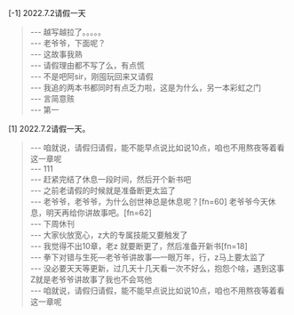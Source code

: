 
[-1] 2022.7.2请假一天
>--- 越写越拉了。。。。。<br>
>--- 老爷爷，下面呢？<br>
>--- 这故事我熟<br>
>--- 请假理由都不写了么，有点慌<br>
>--- 不是吧阿sir，刚囤玩回来又请假<br>
>--- 我追的两本书都同时有点乏力啦，这是为什么，另一本彩虹之门<br>
>--- 言简意赅<br>
>--- 第一<br>

[1] 2022.7.2请假一天。
>--- 咱就说，请假归请假，能不能早点说比如说10点，咱也不用熬夜等着看这一章呢<br>
>--- 111<br>
>--- 赶紧完结了休息一段时间，然后开个新书吧<br>
>--- 之前老请假的时候就是准备断更太监了<br>
>--- 老爷爷，老爷爷，为什么创世神总是休息呢？[fn=60]
老爷爷今天休息，明天再给你讲故事吧。[fn=62]<br>
>--- 下周休刊<br>
>--- 大家伙放宽心，z大的专属技能又要触发了<br>
>--- 我觉得不出10章，老z 就要断更了，然后准备开新书[fn=18]<br>
>--- 拳下对错与生死—老爷爷讲故事—一眼万年，行，z马上要太监了<br>
>--- 没必要天天等更新，过几天十几天看一次不好么，抱怨个啥，遇到这事Z就是老爷爷讲故事了我也不会骂他<br>
>--- 咱就说，请假归请假，能不能早点说比如说10点，咱也不用熬夜等着看这一章呢<br>
